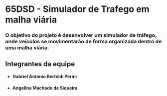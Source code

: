 <h1> 65DSD - Simulador de Trafego em malha viária</h1>

### O objetivo do projeto é desenvolver um simulador de tráfego, onde veículos se movimentarão de forma organizada dentro de uma malha viária.

<h2> Integrantes da equipe </h2>

+ <h4>Gabriel Antonio Bertoldi Perini </h4>

+ <h4>Angelina Machado de Siqueira </h4>

